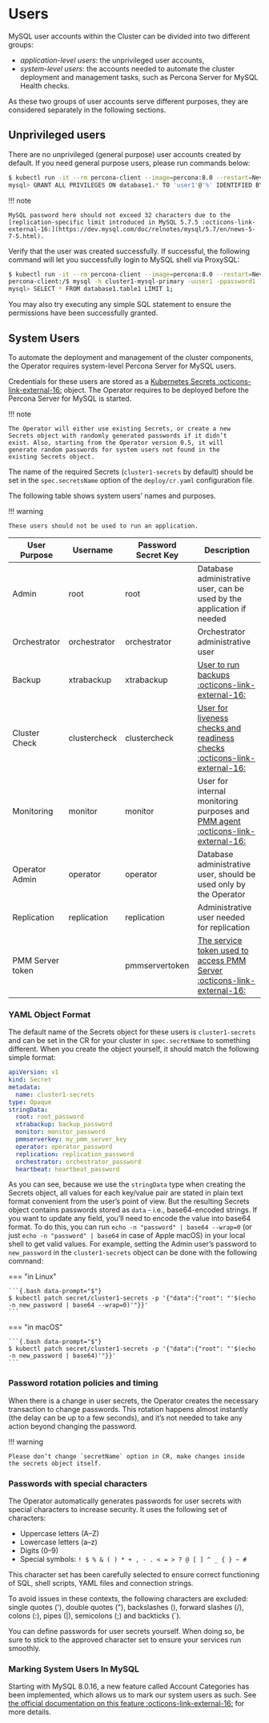 # Users

MySQL user accounts within the Cluster can be divided into two different groups:

* *application-level users*: the unprivileged user accounts,
* *system-level users*: the accounts needed to automate the cluster deployment
    and management tasks, such as Percona Server for MySQL Health checks.

As these two groups of user accounts serve different purposes, they are
considered separately in the following sections.

## Unprivileged users

There are no unprivileged (general purpose) user accounts created by
default. If you need general purpose users, please run commands below:

```{.bash data-prompt="$" data-prompt-second="mysql>"}
$ kubectl run -it --rm percona-client --image=percona:8.0 --restart=Never -- mysql -hcluster1-mysql -uroot -proot_password
mysql> GRANT ALL PRIVILEGES ON database1.* TO 'user1'@'%' IDENTIFIED BY 'password1';
```

!!! note

    MySQL password here should not exceed 32 characters due to the [replication-specific limit introduced in MySQL 5.7.5 :octicons-link-external-16:](https://dev.mysql.com/doc/relnotes/mysql/5.7/en/news-5-7-5.html).

Verify that the user was created successfully. If successful, the
following command will let you successfully login to MySQL shell via
ProxySQL:

```{.bash data-prompt="$"}
$ kubectl run -it --rm percona-client --image=percona:8.0 --restart=Never -- bash -il
percona-client:/$ mysql -h cluster1-mysql-primary -uuser1 -ppassword1
mysql> SELECT * FROM database1.table1 LIMIT 1;
```

You may also try executing any simple SQL statement to ensure the
permissions have been successfully granted.

## System Users

To automate the deployment and management of the cluster components,
the Operator requires system-level Percona Server for MySQL users.

Credentials for these users are stored as a [Kubernetes Secrets :octicons-link-external-16:](https://kubernetes.io/docs/concepts/configuration/secret/) object.
The Operator requires to be deployed before the Percona Server for MySQL is
started. 

!!! note

    The Operator will either use existing Secrets, or create a new
    Secrets object with randomly generated passwords if it didn’t
    exist. Also, starting from the Operator version 0.5, it will
    generate random passwords for system users not found in the
    existing Secrets object.

The name of the required Secrets (`cluster1-secrets` by default)
should be set in the `spec.secretsName` option of the `deploy/cr.yaml`
configuration file.

The following table shows system users’ names and purposes.

!!! warning

    These users should not be used to run an application.

| User Purpose   | Username     | Password Secret Key | Description                                                            |
| -------------- | ------------ | ------------------- | ---------------------------------------------------------------------- |
| Admin          | root         | root                | Database administrative user, can be used by the application if needed |
| Orchestrator   | orchestrator | orchestrator        | Orchestrator administrative user                                       |
| Backup         | xtrabackup   | xtrabackup          | [User to run backups :octicons-link-external-16:](https://www.percona.com/doc/percona-xtrabackup/2.4/using_xtrabackup/privileges.html)     |
| Cluster Check  | clustercheck | clustercheck        | [User for liveness checks and readiness checks :octicons-link-external-16:](http://galeracluster.com/library/documentation/monitoring-cluster.html) |
| Monitoring     | monitor      | monitor             | User for internal monitoring purposes and [PMM agent :octicons-link-external-16:](https://docs.percona.com/percona-monitoring-and-management/2/setting-up/server/index.html) |
| Operator Admin | operator     | operator            | Database administrative user, should be used only by the Operator      |
| Replication    | replication  | replication         | Administrative user needed for replication                             |
| PMM Server token | | pmmservertoken | [The service token used to access PMM Server :octicons-link-external-16:](https://docs.percona.com/percona-monitoring-and-management/3/api/authentication.html) |

### YAML Object Format

The default name of the Secrets object for these users is
`cluster1-secrets` and can be set in the CR for your cluster in
`spec.secretName` to something different. When you create the object yourself,
it should match the following simple format:

```yaml
apiVersion: v1
kind: Secret
metadata:
  name: cluster1-secrets
type: Opaque
stringData:
  root: root_password
  xtrabackup: backup_password
  monitor: monitor_password
  pmmserverkey: my_pmm_server_key
  operator: operator_password
  replication: replication_password
  orchestrator: orchestrator_password
  heartbeat: heartbeat_password
```

As you can see, because we use the `stringData` type when creating the Secrets
object, all values for each key/value pair are stated in plain text format
convenient from the user’s point of view. But the resulting Secrets
object contains passwords stored as `data` - i.e., base64-encoded strings.
If you want to update any field, you’ll need to encode the value into base64
format. To do this, you can run `echo -n "password" | base64 --wrap=0` (or just
`echo -n "password" | base64` in case of Apple macOS) in your local shell to get
valid values. For example, setting the Admin user’s password to `new_password`
in the `cluster1-secrets` object can be done with the following command:

=== "in Linux"

    ```{.bash data-prompt="$"}
    $ kubectl patch secret/cluster1-secrets -p '{"data":{"root": "'$(echo -n new_password | base64 --wrap=0)'"}}'
    ```

=== "in macOS"

    ```{.bash data-prompt="$"}
    $ kubectl patch secret/cluster1-secrets -p '{"data":{"root": "'$(echo -n new_password | base64)'"}}'
    ```

### Password rotation policies and timing

When there is a change in user secrets, the Operator
creates the necessary transaction to change passwords. This rotation happens
almost instantly (the delay can be up to a few seconds), and it’s not needed to
take any action beyond changing the password.

!!! warning

    Please don’t change `secretName` option in CR, make changes inside
    the secrets object itself.

### Passwords with special characters

The Operator automatically generates passwords for user secrets with special characters to increase security. It uses the following set of characters:

* Uppercase letters (A–Z)
* Lowercase letters (a–z)
* Digits (0–9)
* Special symbols: `! $ % & ( ) * + , - . < = > ? @ [ ] ^ _ { } ~ #`

This character set has been carefully selected to ensure correct functioning of SQL, shell scripts, YAML files and connection strings.

To avoid issues in these contexts, the following characters are excluded: single quotes ('), double quotes ("), backslashes (\),
forward slashes (/), colons (:), pipes (|), semicolons (;) and backticks (`).

You can define passwords for user secrets yourself. When doing so, be sure to stick to the approved character set to ensure your services run smoothly.

### Marking System Users In MySQL

Starting with MySQL 8.0.16, a new feature called Account Categories has been
implemented, which allows us to mark our system users as such.
See [the official documentation on this feature :octicons-link-external-16:](https://dev.mysql.com/doc/refman/8.0/en/account-categories.html)
for more details.
